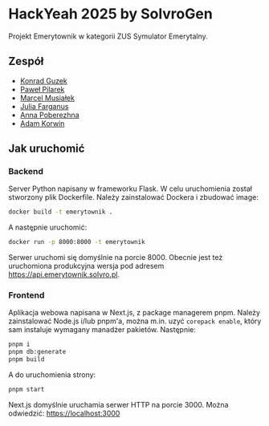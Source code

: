 # HackYeah 2025 by SolvroGen

Projekt Emerytownik w kategorii ZUS Symulator Emerytalny.

## Zespół

- [Konrad Guzek](https://github.com/kguzek)
- [Paweł Pilarek](https://github.com/PilarToZiomal)
- [Marcel Musiałek](https://github.com/Marcelele-0)
- [Julia Farganus](https://github.com/farqlia)
- [Anna Poberezhna](https://github.com/AnnPoberezhna)
- [Adam Korwin](https://github.com/fidok15)

## Jak uruchomić

### Backend

Server Python napisany w frameworku Flask. W celu uruchomienia został stworzony plik Dockerfile. Należy zainstalować Dockera i zbudować image:

```bash
docker build -t emerytownik .
```

A następnie uruchomić:

```bash
docker run -p 8000:8000 -t emerytownik
```

Serwer uruchomi się domyślnie na porcie 8000.
Obecnie jest też uruchomiona produkcyjna wersja pod adresem <https://api.emerytownik.solvro.pl>.

### Frontend

Aplikacja webowa napisana w Next.js, z package managerem pnpm.
Należy zainstalować Node.js i/lub pnpm'a, można m.in. uzyć `corepack enable`, który sam instaluje wymagany manadżer pakietów. Następnie:

```bash
pnpm i
pnpm db:generate
pnpm build
```

A do uruchomienia strony:

```bash
pnpm start
```

Next.js domyślnie uruchamia serwer HTTP na porcie 3000. Można odwiedzić: <https://localhost:3000>
